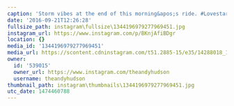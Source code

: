 ```yaml
---
caption: 'Storm vibes at the end of this morning&apos;s ride. #LovestarRaceClub'
date: '2016-09-21T12:26:28'
fullsize_path: instagram\fullsize\1344196979277969451.jpg
instagram_url: https://www.instagram.com/p/BKnjAfiBDgr
location: {}
media_id: '1344196979277969451'
media_url: https://scontent.cdninstagram.com/t51.2885-15/e35/14288018_1624472077850953_4843691785161015296_n.jpg?ig_cache_key=MTM0NDE5Njk3OTI3Nzk2OTQ1MQ%3D%3D.2
owner:
  id: '539015'
  owner_url: https://www.instagram.com/theandyhudson
  username: theandyhudson
thumbnail_path: instagram\thumbnails\1344196979277969451.jpg
utc_date: 1474460788
---
```

